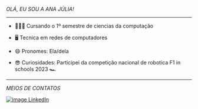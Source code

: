 _OLÁ, EU SOU A ANA JÚLIA!_
____________
  - 👩🏻‍💻 Cursando o 1º semestre de ciencias da computação

  - 🖥 Tecnica em redes de computadores
  
  - 😄 Pronomes: Ela/dela

  - 😎 Curiosidades: Participei da competição nacional de robotica F1 in schools 2023 🏎
________________________________________________________________________________________________________________

_MEIOS DE CONTATOS_

[![image](https://github.com/user-attachments/assets/f60d3a42-5fde-4fa9-b366-577ab44531bd)
LinkedIn](https://www.linkedin.com/in/ana-j%C3%BAlia-pereira-silva-92a59a364)


